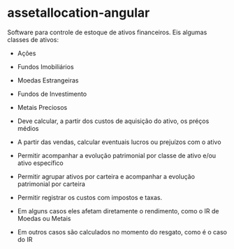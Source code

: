 # assetallocation-angular

Software para controle de estoque de ativos financeiros. Eis algumas classes de ativos:

* Ações
* Fundos Imobiliários
* Moedas Estrangeiras
* Fundos de Investimento
* Metais Preciosos

* Deve calcular, a partir dos custos de aquisição do ativo, os préços médios
* A partir das vendas, calcular eventuais lucros ou prejuízos com o ativo
* Permitir acompanhar a evolução patrimonial por classe de ativo e/ou ativo específico
* Permitir agrupar ativos por carteira e acompanhar a evolução patrimonial por carteira
* Permitir registrar os custos com impostos e taxas.
 * Em alguns casos eles afetam diretamente o rendimento, como o IR de Moedas ou Metais
 * Em outros casos são calculados no momento do resgato, como é o caso do IR
